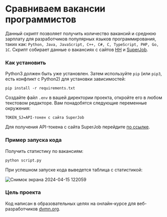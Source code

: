 # Сравниваем вакансии программистов

Данный скрипт позволяет получить количество вакансий и среднюю зарплату для разработчиков популярных языков программирования, таких как: ```Python, Java, JavaScript, C++, C#, C, TypeScript, PHP, Go, 1C```. Скрипт собирает данные о вакансиях с сайтов [HH](https://hh.ru) и [SuperJob](https://www.superjob.ru).

### Как установить

Python3 должен быть уже установлен. 
Затем используйте `pip` (или `pip3`, есть конфликт с Python2) для установки зависимостей:
```bush
pip install -r requirements.txt
```
Создайте файл ```.env``` в вашей директории проекта, откройте его в любом текстовом редакторе. Вам понадобятся следующие переменные окружения:
```
TOKEN_SJ=API-токен с сайта SuperJob
```
Для получения API-токена с сайта SuperJob перейдите [по ссылке](https://api.superjob.ru/).

### Пример запуска кода

Получить статистику по вакансиям:

```bush
python script.py
```

При успешном запуске кода выведется таблица с статистикой:

![Снимок экрана 2024-04-15 122059](https://github.com/18372738/avegare_salary/assets/133884450/7123afda-d67b-43cd-a9db-83558c500d0a)

### Цель проекта

Код написан в образовательных целях на онлайн-курсе для веб-разработчиков [dvmn.org](https://dvmn.org/).
